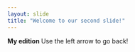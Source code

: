 ```yaml
---
layout: slide
title: "Welcome to our second slide!"
---
```

**My edition**
Use the left arrow to go back!
